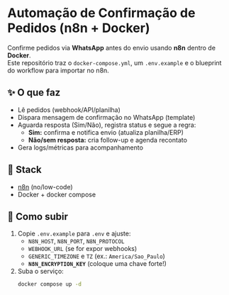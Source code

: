 # Automação de Confirmação de Pedidos (n8n + Docker)

Confirme pedidos via **WhatsApp** antes do envio usando **n8n** dentro de **Docker**.  
Este repositório traz o `docker-compose.yml`, um `.env.example` e o blueprint do workflow para importar no n8n.

## ✨ O que faz
- Lê pedidos (webhook/API/planilha)
- Dispara mensagem de confirmação no WhatsApp (template)
- Aguarda resposta (Sim/Não), registra status e segue a regra:
  - **Sim:** confirma e notifica envio (atualiza planilha/ERP)
  - **Não/sem resposta:** cria follow-up e agenda recontato
- Gera logs/métricas para acompanhamento

## 🧱 Stack
- [n8n](https://n8n.io/) (no/low-code)
- Docker + docker compose

## 🚀 Como subir
1. Copie `.env.example` para `.env` e ajuste:
   - `N8N_HOST`, `N8N_PORT`, `N8N_PROTOCOL`
   - `WEBHOOK_URL` (se for expor webhooks)
   - `GENERIC_TIMEZONE` e `TZ` (ex.: `America/Sao_Paulo`)
   - **`N8N_ENCRYPTION_KEY`** (coloque uma chave forte!)
2. Suba o serviço:
   ```bash
   docker compose up -d
